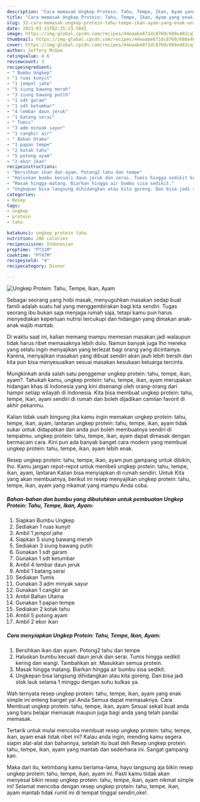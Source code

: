 ```yaml
---
description: "Cara memasak Ungkep Protein: Tahu, Tempe, Ikan, Ayam yang enak Untuk Jualan"
title: "Cara memasak Ungkep Protein: Tahu, Tempe, Ikan, Ayam yang enak Untuk Jualan"
slug: 32-cara-memasak-ungkep-protein-tahu-tempe-ikan-ayam-yang-enak-untuk-jualan
date: 2021-03-21T02:35:23.584Z
image: https://img-global.cpcdn.com/recipes/44eaabe871dc8769/680x482cq70/ungkep-protein-tahu-tempe-ikan-ayam-foto-resep-utama.jpg
thumbnail: https://img-global.cpcdn.com/recipes/44eaabe871dc8769/680x482cq70/ungkep-protein-tahu-tempe-ikan-ayam-foto-resep-utama.jpg
cover: https://img-global.cpcdn.com/recipes/44eaabe871dc8769/680x482cq70/ungkep-protein-tahu-tempe-ikan-ayam-foto-resep-utama.jpg
author: Jeffery McGee
ratingvalue: 4.6
reviewcount: 3
recipeingredient:
- " Bumbu Ungkep"
- "1 ruas kunyit"
- "1 jempol jahe"
- "5 siung bawang merah"
- "3 siung bawang putih"
- "1 sdt garam"
- "1 sdt ketumbar"
- "4 lembar daun jeruk"
- "1 batang serai"
- " Tumis"
- "3 adm minyak sayur"
- "1 cangkir air"
- " Bahan Utama"
- "1 papan tempe"
- "2 kotak tahu"
- "5 potong ayam"
- "2 ekor ikan"
recipeinstructions:
- "Bersihkan ikan dan ayam. Potong2 tahu dan tempe"
- "Haluskan bumbu kecuali daun jeruk dan serai. Tumis hingga sedikit kering dan wangi. Tambahkan air. Masukkan semua protein."
- "Masak hingga matang. Biarkan hingga air bumbu sisa sedikit."
- "Ungkepan bisa langsung dihidangkan atau kita goreng. Dan bisa jadi stok lauk selama 1 minggu dengan suhu kulkas ya."
categories:
- Resep
tags:
- ungkep
- protein
- tahu

katakunci: ungkep protein tahu 
nutrition: 286 calories
recipecuisine: Indonesian
preptime: "PT31M"
cooktime: "PT47M"
recipeyield: "4"
recipecategory: Dinner

---
```



![Ungkep Protein: Tahu, Tempe, Ikan, Ayam](https://img-global.cpcdn.com/recipes/44eaabe871dc8769/680x482cq70/ungkep-protein-tahu-tempe-ikan-ayam-foto-resep-utama.jpg)

Sebagai seorang yang hobi masak, menyuguhkan masakan sedap buat famili adalah suatu hal yang menggembirakan bagi kita sendiri. Tugas seorang ibu bukan saja menjaga rumah saja, tetapi kamu pun harus menyediakan keperluan nutrisi tercukupi dan hidangan yang dimakan anak-anak wajib mantab.

Di waktu  saat ini, kalian memang mampu memesan masakan jadi walaupun tidak harus ribet memasaknya lebih dulu. Namun banyak juga lho mereka yang selalu ingin menyajikan yang terlezat bagi orang yang dicintainya. Karena, menyajikan masakan yang dibuat sendiri akan jauh lebih bersih dan kita pun bisa menyesuaikan sesuai masakan kesukaan keluarga tercinta. 



Mungkinkah anda salah satu penggemar ungkep protein: tahu, tempe, ikan, ayam?. Tahukah kamu, ungkep protein: tahu, tempe, ikan, ayam merupakan hidangan khas di Indonesia yang kini disenangi oleh orang-orang dari hampir setiap wilayah di Indonesia. Kita bisa membuat ungkep protein: tahu, tempe, ikan, ayam sendiri di rumah dan boleh dijadikan camilan favorit di akhir pekanmu.

Kalian tidak usah bingung jika kamu ingin memakan ungkep protein: tahu, tempe, ikan, ayam, lantaran ungkep protein: tahu, tempe, ikan, ayam tidak sukar untuk didapatkan dan anda pun boleh membuatnya sendiri di tempatmu. ungkep protein: tahu, tempe, ikan, ayam dapat dimasak dengan bermacam cara. Kini pun ada banyak banget cara modern yang membuat ungkep protein: tahu, tempe, ikan, ayam lebih enak.

Resep ungkep protein: tahu, tempe, ikan, ayam pun gampang untuk dibikin, lho. Kamu jangan repot-repot untuk membeli ungkep protein: tahu, tempe, ikan, ayam, lantaran Kalian bisa menyiapkan di rumah sendiri. Untuk Kita yang akan membuatnya, berikut ini resep menyajikan ungkep protein: tahu, tempe, ikan, ayam yang nikamat yang mampu Anda coba.

<!--inarticleads1-->

##### Bahan-bahan dan bumbu yang dibutuhkan untuk pembuatan Ungkep Protein: Tahu, Tempe, Ikan, Ayam:

1. Siapkan  Bumbu Ungkep
1. Sediakan 1 ruas kunyit
1. Ambil 1 jempol jahe
1. Siapkan 5 siung bawang merah
1. Sediakan 3 siung bawang putih
1. Gunakan 1 sdt garam
1. Gunakan 1 sdt ketumbar
1. Ambil 4 lembar daun jeruk
1. Ambil 1 batang serai
1. Sediakan  Tumis
1. Gunakan 3 adm minyak sayur
1. Gunakan 1 cangkir air
1. Ambil  Bahan Utama
1. Gunakan 1 papan tempe
1. Sediakan 2 kotak tahu
1. Ambil 5 potong ayam
1. Ambil 2 ekor ikan




<!--inarticleads2-->

##### Cara menyiapkan Ungkep Protein: Tahu, Tempe, Ikan, Ayam:

1. Bersihkan ikan dan ayam. Potong2 tahu dan tempe
1. Haluskan bumbu kecuali daun jeruk dan serai. Tumis hingga sedikit kering dan wangi. Tambahkan air. Masukkan semua protein.
1. Masak hingga matang. Biarkan hingga air bumbu sisa sedikit.
1. Ungkepan bisa langsung dihidangkan atau kita goreng. Dan bisa jadi stok lauk selama 1 minggu dengan suhu kulkas ya.




Wah ternyata resep ungkep protein: tahu, tempe, ikan, ayam yang enak simple ini enteng banget ya! Anda Semua dapat memasaknya. Cara Membuat ungkep protein: tahu, tempe, ikan, ayam Sesuai sekali buat anda yang baru belajar memasak maupun juga bagi anda yang telah pandai memasak.

Tertarik untuk mulai mencoba membuat resep ungkep protein: tahu, tempe, ikan, ayam enak tidak ribet ini? Kalau anda ingin, mending kamu segera siapin alat-alat dan bahannya, setelah itu buat deh Resep ungkep protein: tahu, tempe, ikan, ayam yang mantab dan sederhana ini. Sangat gampang kan. 

Maka dari itu, ketimbang kamu berlama-lama, hayo langsung aja bikin resep ungkep protein: tahu, tempe, ikan, ayam ini. Pasti kamu tiidak akan menyesal bikin resep ungkep protein: tahu, tempe, ikan, ayam nikmat simple ini! Selamat mencoba dengan resep ungkep protein: tahu, tempe, ikan, ayam mantab tidak rumit ini di tempat tinggal sendiri,oke!.

